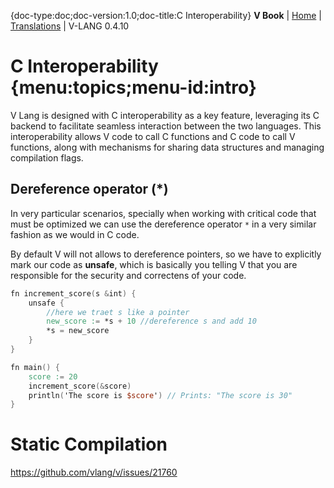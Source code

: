 {doc-type:doc;doc-version:1.0;doc-title:C Interoperability}
**V Book** | [Home](./index.md) | [Translations](./book_versions.md) | V-LANG 0.4.10<BR>
# C Interoperability {menu:topics;menu-id:intro}

V Lang is designed with C interoperability as a key feature, leveraging its C backend to facilitate seamless interaction between the two languages. This interoperability allows V code to call C functions and C code to call V functions, along with mechanisms for sharing data structures and managing compilation flags.


## Dereference operator (*)

In very particular scenarios, specially when working with critical code that must be optimized we can use the dereference operator `*` in a very similar fashion as we would in C code.

By default V will not allows to dereference pointers, so we have to explicitly mark our code as **unsafe**, which is basically you telling V that you are responsible for the security and correctens of your code.

```v
fn increment_score(s &int) {
    unsafe {
        //here we traet s like a pointer
        new_score := *s + 10 //dereference s and add 10
        *s = new_score
    }
}

fn main() {
    score := 20
    increment_score(&score)
    println('The score is $score') // Prints: "The score is 30"
}
```



# Static Compilation



https://github.com/vlang/v/issues/21760